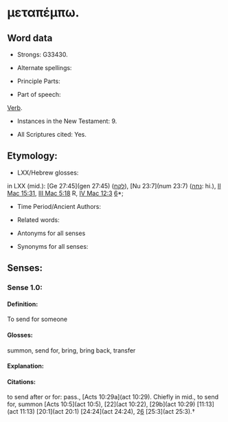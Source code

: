 # μεταπέμπω.

<!-- Status: S2=NeedsReview -->
<!-- Lexica used for edits: BDAG, FFM, LN, A-S -->

## Word data

* Strongs: G33430.

* Alternate spellings:

* Principle Parts: 

* Part of speech: 

[Verb](http://ugg.readthedocs.io/en/latest/verb.html).

* Instances in the New Testament: 9.

* All Scriptures cited: Yes.

## Etymology: 

* LXX/Hebrew glosses: 

in LXX (mid.): [Ge 27:45](gen 27:45) ([לקח](//en-uhl/H3947)), [Nu 23:7](num 23:7) ([נחה](//en-uhl/H5148): hi.), [II Mac 15:31](2macc.15.31), [III Mac 5:18](3macc.5.18) R, [IV Mac 12:3](4macc.12.3) [6](4macc.12.6)*;

* Time Period/Ancient Authors: 

* Related words: 

* Antonyms for all senses

* Synonyms for all senses: 

## Senses: 

### Sense  1.0: 

#### Definition: 

To send for someone

#### Glosses: 

summon, send for, bring, bring back, transfer

#### Explanation: 

#### Citations: 

to send after or for: pass., [Acts 10:29a](act 10:29). Chiefly in mid., to send for, summon [Acts 10:5](act 10:5), [22](act 10:22), [29b](act 10:29) [11:13](act 11:13) [20:1](act 20:1) [24:24](act 24:24), 2[6](4macc.12.6) [25:3](act 25:3).†
